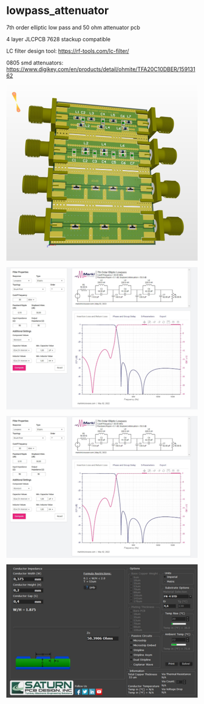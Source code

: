 # lowpass_attenuator
7th order elliptic low pass and 50 ohm attenuator pcb

4 layer JLCPCB 7628 stackup compatible 

LC filter design tool: https://rf-tools.com/lc-filter/

0805 smd attenuators: https://www.digikey.com/en/products/detail/ohmite/TFA20C10DBER/15913162

![This is an image](https://github.com/czorgormez/lowpass_attenuator/blob/main/3d.JPG)

![This is an image](https://github.com/czorgormez/lowpass_attenuator/blob/main/LowPass.jpg)

![This is an image](https://github.com/czorgormez/lowpass_attenuator/blob/main/LowPass.jpg)

![This is an image](https://github.com/czorgormez/lowpass_attenuator/blob/main/stackup.JPG)
